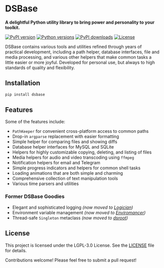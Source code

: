 # DSBase

**A delightful Python utility library to bring power and personality to your toolkit.**

[![PyPI version](https://img.shields.io/pypi/v/dsbase.svg)](https://pypi.org/project/dsbase/)
[![Python versions](https://img.shields.io/pypi/pyversions/dsbase.svg)](https://pypi.org/project/dsbase/)
[![PyPI downloads](https://img.shields.io/pypi/dm/dsbase.svg)](https://pypi.org/project/dsbase/)
[![License](https://img.shields.io/pypi/l/dsbase.svg)](https://github.com/dannystewart/dsbase/blob/main/LICENSE)


DSBase contains various tools and utilities refined through years of practical development, including a path helper, database interfaces, file and media processing, and various other helpers that make common tasks a little easier or more joyful. Developed for personal use, but always to high standards of quality and flexibility.

## Installation

```bash
pip install dsbase
```

## Features

Some of the features include:

- `PathKeeper` for convenient cross-platform access to common paths
- Drop-in `argparse` replacement with easier formatting
- Simple helper for comparing files and showing diffs
- Database helper interfaces for MySQL and SQLite
- Helpers for highly customizable copying, deleting, and listing of files
- Media helpers for audio and video transcoding using `ffmpeg`
- Notification helpers for email and Telegram
- Simple progress indicators and helpers for common shell tasks
- Loading animations that are both simple and charming
- Comprehensive collection of text manipulation tools
- Various time parsers and utilities

### Former DSBase Goodies

- Elegant and sophisticated logging *(now moved to [Logician](https://github.com/dannystewart/logician/))*
- Environment variable management *(now moved to [Enviromancer](https://github.com/dannystewart/enviromancer/))*
- Thread-safe `Singleton` metaclass *(now moved to [dsroot](https://github.com/dannystewart/dsroot/))*

## License

This project is licensed under the LGPL-3.0 License. See the [LICENSE](https://github.com/dannystewart/dsbase/blob/main/LICENSE) file for details.

Contributions welcome! Please feel free to submit a pull request!
